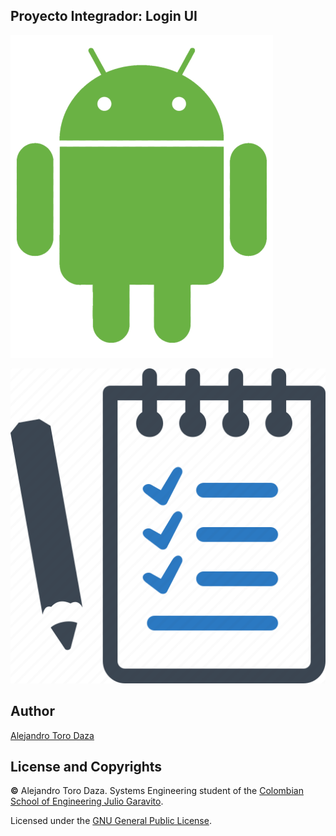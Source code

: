 ## Proyecto Integrador: Login UI

![img](https://github.com/Skullzo/IETI-Lab13/blob/main/img/Android3.png)

![img](https://github.com/Skullzo/IETI-Lab13/blob/main/img/Task%20Planner.png)

## Author

[Alejandro Toro Daza](https://github.com/Skullzo)

## License and Copyrights

**©** Alejandro Toro Daza. Systems Engineering student of the [Colombian School of Engineering Julio Garavito](https://www.escuelaing.edu.co/es/).

Licensed under the [GNU General Public License](https://github.com/Skullzo/IETI-Lab13/blob/main/LICENSE).
